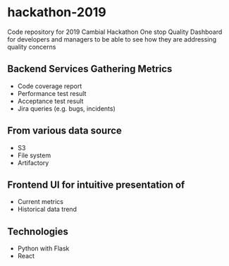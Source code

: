 # hackathon-2019
Code repository for 2019 Cambial Hackathon
One stop Quality Dashboard for developers and managers to be able to see how they are addressing quality concerns​

## Backend Services Gathering Metrics​
* Code coverage report​
* Performance test result​
* Acceptance test result​
* Jira queries (e.g. bugs, incidents)​

## From various data source​
* S3​
* File system​
* Artifactory​

## Frontend UI for intuitive presentation of​
* Current metrics​
* Historical data trend ​

## Technologies​
* Python with Flask​
* React​
